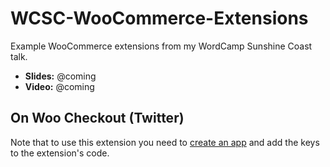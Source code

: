 # WCSC-WooCommerce-Extensions
Example WooCommerce extensions from my WordCamp Sunshine Coast talk.

* **Slides:** @coming
* **Video:** @coming

## On Woo Checkout (Twitter)

Note that to use this extension you need to [create an app](https://apps.twitter.com/) and add the keys to the extension's code.